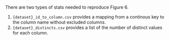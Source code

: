 There are two types of stats needed to reproduce Figure 6.

1. `{dataset}_id_to_column.csv` provides a mapping from a continous key to the column name without excluded columns.
2. `{dataset}_distincts.csv` provides a list of the number of distinct values for each column.